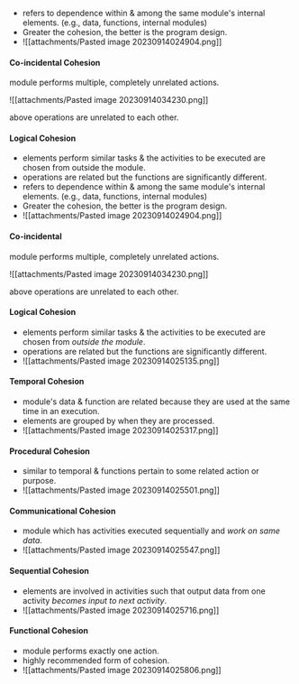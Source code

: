 
- refers to dependence within & among the same module's internal elements. (e.g., data, functions, internal modules)
- Greater the cohesion, the better is the program design. 
- ![[attachments/Pasted image 20230914024904.png]]


#### Co-incidental Cohesion 
module performs multiple, completely unrelated actions. 

![[attachments/Pasted image 20230914034230.png]]

above operations are unrelated to each other. 
#### Logical Cohesion
- elements perform similar tasks & the activities to be executed are chosen from outside the module. 
- operations are related but the functions are significantly different. 
- refers to dependence within & among the same module's internal elements. (e.g., data, functions, internal modules)
- Greater the cohesion, the better is the program design. 
- ![[attachments/Pasted image 20230914024904.png]]


#### Co-incidental 
module performs multiple, completely unrelated actions. 

![[attachments/Pasted image 20230914034230.png]]

above operations are unrelated to each other. 
#### Logical Cohesion
- elements perform similar tasks & the activities to be executed are chosen from *outside the module*. 
- operations are related but the functions are significantly different. 
- ![[attachments/Pasted image 20230914025135.png]]

#### Temporal Cohesion
- module's data & function are related because they are used at the same time in an execution. 
- elements are grouped by when they are processed. 
- ![[attachments/Pasted image 20230914025317.png]]

#### Procedural Cohesion
- similar to temporal & functions pertain to some related action or purpose. 
- ![[attachments/Pasted image 20230914025501.png]]

#### Communicational Cohesion
- module which has activities executed sequentially and *work on same data*. 
- ![[attachments/Pasted image 20230914025547.png]]

#### Sequential Cohesion
- elements are involved in activities such that output data from one activity *becomes input to next activity*. 
- ![[attachments/Pasted image 20230914025716.png]]

#### Functional Cohesion
- module performs exactly one action. 
- highly recommended form of cohesion. 
- ![[attachments/Pasted image 20230914025806.png]]
